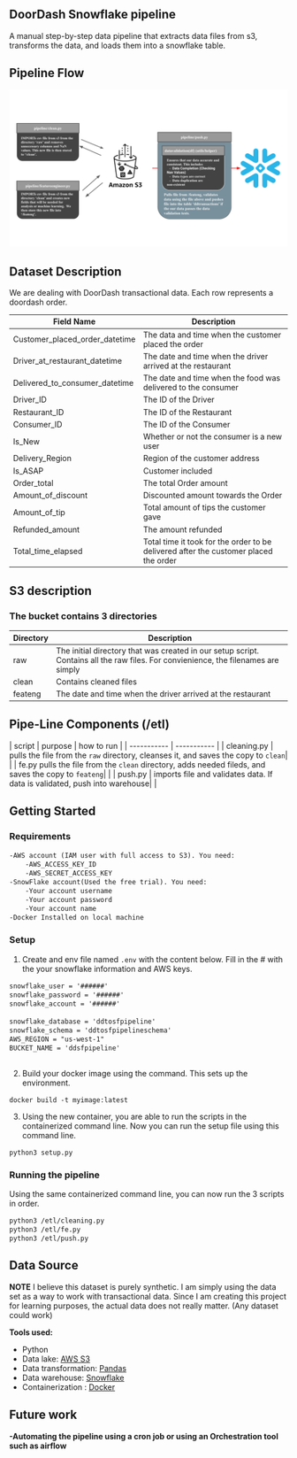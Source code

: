 ## DoorDash Snowflake pipeline

A manual step-by-step data pipeline that extracts data files from s3, transforms the data, and loads them into a snowflake table. 



## Pipeline Flow
![alt text](pipepic.svg)





## Dataset Description

We are dealing with DoorDash transactional data. Each row represents a doordash order.


| Field Name      | Description |
| ----------- | ----------- |
| Customer_placed_order_datetime      | The data and time when the customer placed the order |
| Driver_at_restaurant_datetime  | The date and time when the driver arrived at the restaurant|
| Delivered_to_consumer_datetime   | The date and time when the food was delivered to the consumer    |
| Driver_ID   | The ID of the Driver      |
| Restaurant_ID  | The ID of the Restaurant      |
| Consumer_ID  | The ID of the Consumer    |
| Is_New  |  Whether or not the consumer is a new user |
| Delivery_Region  | Region of the customer address |
| Is_ASAP | Customer included|
| Order_total | The total Order amount  |
| Amount_of_discount | Discounted amount towards the Order | 
| Amount_of_tip| Total amount of tips the customer gave|
| Refunded_amount | The amount refunded  | 
| Total_time_elapsed | Total time it took for the order to be delivered after the customer placed the order | 



## S3 description

### The bucket contains 3 directories

| Directory    | Description |
| ----------- | ----------- |
| raw    | The initial directory that was created in our setup script. Contains all the raw files. For convienience, the filenames are simply  |
| clean | Contains cleaned files |
| feateng | The date and time when the driver arrived at the restaurant|




## Pipe-Line Components (/etl)

| script   | purpose | how to run |
| ----------- | ----------- |
| cleaning.py     | pulls the file from the `raw` directory, cleanses it, and saves the copy to `clean`| |
| fe.py  pulls the file from the `clean` directory, adds needed fileds, and saves the copy to `feateng`| |
| push.py  | imports file and validates data. If data is validated, push into warehouse| |


## Getting Started

### Requirements
    -AWS account (IAM user with full access to S3). You need:
        -AWS_ACCESS_KEY_ID
        -AWS_SECRET_ACCESS_KEY
    -SnowFlake account(Used the free trial). You need:
        -Your account username
        -Your account password
        -Your account name
    -Docker Installed on local machine
### Setup

1. Create and env file named `.env` with the content below. Fill in the # with the your snowflake information and AWS keys.

```
snowflake_user = '######'
snowflake_password = '######'
snowflake_account = '######'

snowflake_database = 'ddtosfpipeline' 
snowflake_schema = 'ddtosfpipelineschema' 
AWS_REGION = "us-west-1" 
BUCKET_NAME = 'ddsfpipeline' 


```

2. Build your docker image using the command. This sets up the environment.

```
docker build -t myimage:latest 
```

3. Using the new container, you are able to run the scripts in the containerized command line. Now you can run the setup file using this command line.

```
python3 setup.py
```



### Running the pipeline 
Using the same containerized command line, you can now run the 3 scripts in order.

```
python3 /etl/cleaning.py
python3 /etl/fe.py
python3 /etl/push.py
```

## Data Source


<b>NOTE</b> I believe this dataset is purely synthetic. I am simply using the data set as a way to work with transactional data. Since I am creating this project for learning purposes, the actual data does not really matter. (Any dataset could work)



<b> Tools used:</b>
- Python
- Data lake: [AWS S3](https://aws.amazon.com/s3/)
- Data transformation: [Pandas](https://www.getdbt.com/)
- Data warehouse: [Snowflake](https://cloud.google.com/bigquery)
- Containerization : [Docker](https://www.docker.com/)
<b>


## Future work

-Automating the pipeline using a cron job or using an Orchestration tool such as airflow



